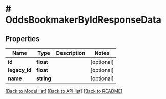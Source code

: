 # # OddsBookmakerByIdResponseData

## Properties

Name | Type | Description | Notes
------------ | ------------- | ------------- | -------------
**id** | **float** |  | [optional]
**legacy_id** | **float** |  | [optional]
**name** | **string** |  | [optional]

[[Back to Model list]](../../README.md#models) [[Back to API list]](../../README.md#endpoints) [[Back to README]](../../README.md)
